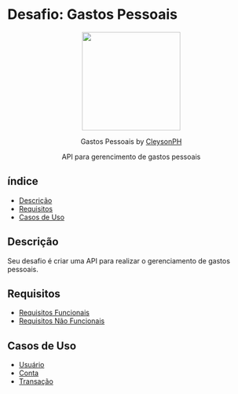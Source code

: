 # Desafio: Gastos Pessoais

<p align="center">
  <img src="https://github.com/treinaweb.png" width="200">
</p>

<p align="center">
  Gastos Pessoais by <a href="https://github.com/CleysonPH">CleysonPH</a>
</p>

<p align="center">
  API para gerencimento de gastos pessoais
</p>

## índice

- [Descrição](#descrição)
- [Requisitos](#requisitos)
- [Casos de Uso](#casos-de-uso)

## Descrição

Seu desafio é criar uma API para realizar o gerenciamento de gastos pessoais.

## Requisitos

- [Requisitos Funcionais](./requisitos-funcionais.md)
- [Requisitos Não Funcionais](./requisitos-nao-funcionais.md)

## Casos de Uso

- [Usuário](./casos-de-uso-usuario.md)
- [Conta](./casos-de-uso-conta.md)
- [Transação](./casos-de-uso-transacao.md)